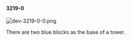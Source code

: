 #### 3219-0
![dev-3219-0-0.png](https://github.com/lil-lab/nlvr/raw/master/nlvr/dev/images/4/dev-3219-0-0.png "dev-3219-0-0.png")

There are two blue blocks as the base of a tower.